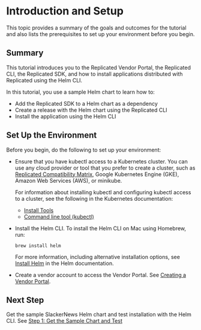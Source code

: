 # Introduction and Setup

This topic provides a summary of the goals and outcomes for the tutorial and also lists the prerequisites to set up your environment before you begin.

## Summary

This tutorial introduces you to the Replicated Vendor Portal, the Replicated CLI, the Replicated SDK, and how to install applications distributed with Replicated using the Helm CLI.

In this tutorial, you use a sample Helm chart to learn how to:

* Add the Replicated SDK to a Helm chart as a dependency
* Create a release with the Helm chart using the Replicated CLI
* Install the application using the Helm CLI

## Set Up the Environment

Before you begin, do the following to set up your environment:

* Ensure that you have kubectl access to a Kubernetes cluster. You can use any cloud provider or tool that you prefer to create a cluster, such as [Replicated Compatibility Matrix](/vendor/testing-how-to), Google Kubernetes Engine (GKE), Amazon Web Services (AWS), or minikube.

  For information about installing kubectl and configuring kubectl access to a cluster, see the following in the Kubernetes documentation:
    * [Install Tools](https://kubernetes.io/docs/tasks/tools/)
    * [Command line tool (kubectl)](https://kubernetes.io/docs/reference/kubectl/)

* Install the Helm CLI. To install the Helm CLI on Mac using Homebrew, run: 

   ```
   brew install helm
   ```

   For more information, including alternative installation options, see [Install Helm](https://helm.sh/docs/intro/install/) in the Helm documentation.

* Create a vendor account to access the Vendor Portal. See [Creating a Vendor Portal](/vendor/vendor-portal-creating-account).

## Next Step

Get the sample SlackerNews Helm chart and test installation with the Helm CLI. See [Step 1: Get the Sample Chart and Test](/vendor/tutorial-kots-helm-get-chart)